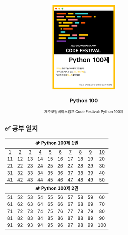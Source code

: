 <!-- PROJECT LOGO -->
<br />
<div align="center">
  <a href="https://www.notion.so/Python-100-6ee1860ce29a41bc8eb6b9cfa7d7f06c">
    <img src="logo.png" alt="Logo" width="200">
  </a>
  <h3>Python 100</h3>
  <small>제주코딩베이스캠프 Code Festival: Python 100제</small>
</div>

## ✅ 공부 일지

<table style="text-align:center;">
    <thead>
        <tr>
            <th width="100%" colspan="10">🏕 Python 100제 1권</th>
        </tr>
    </thead>
    <tbody>
        <tr align="center">
            <td><a href="./code/1.py">1</a></td>
            <td><a href="./code/2.py">2</a></td>
            <td><a href="./code/3.py">3</a></td>
            <td><a href="./code/4.py">4</a></td>
            <td><a href="./code/5.py">5</a></td>
            <td><a href="./code/6.py">6</a></td>
            <td><a href="./code/7.py">7</a></td>
            <td><a href="./code/8.py">8</a></td>
            <td><a href="./code/9.py">9</a></td>
            <td><a href="./code/10.py">10</a></td>
        </tr>
        <tr align="center">
            <td><a href="./code/11.py">11</a></td>
            <td><a href="./code/12.py">12</a></td>
            <td><a href="./code/13.py">13</a></td>
            <td><a href="./code/14.py">14</a></td>
            <td><a href="./code/15.py">15</a></td>
            <td><a href="./code/16.py">16</a></td>
            <td><a href="./code/17.py">17</a></td>
            <td><a href="./code/18.py">18</a></td>
            <td><a href="./code/19.py">19</a></td>
            <td><a href="./code/20.py">20</a></td>
        </tr>
        <tr align="center">
            <td><a href="./code/21.py">21</a></td>
            <td><a href="./code/22.py">22</a></td>
            <td><a href="./code/23.py">23</a></td>
            <td><a href="./code/24.py">24</a></td>
            <td><a href="./code/25.py">25</a></td>
            <td><a href="./code/26.py">26</a></td>
            <td><a href="./code/27.py">27</a></td>
            <td><a href="./code/28.py">28</a></td>
            <td><a href="./code/29.py">29</a></td>
            <td><a href="./code/30.py">30</a></td>
        </tr>
        <tr align="center">
            <td><a href="./code/31.py">31</a></td>
            <td><a href="./code/32.py">32</a></td>
            <td><a href="./code/33.py">33</a></td>
            <td><a href="./code/34.py">34</a></td>
            <td><a href="./code/35.py">35</a></td>
            <td><a href="./code/36.py">36</a></td>
            <td><a href="./code/37.py">37</a></td>
            <td><a href="./code/38.py">38</a></td>
            <td><a href="./code/39.py">39</a></td>
            <td><a href="./code/40.py">40</a></td>
        </tr>
        <tr align="center">
            <td><a href="./code/41.py">41</a></td>
            <td><a href="./code/42.py">42</a></td>
            <td><a href="./code/43.py">43</a></td>
            <td><a href="./code/44.py">44</a></td>
            <td><a href="./code/45.py">45</a></td>
            <td><a href="./code/46.py">46</a></td>
            <td><a href="./code/47.py">47</a></td>
            <td><a href="./code/48.py">48</a></td>
            <td><a href="./code/49.py">49</a></td>
            <td><a href="./code/50.py">50</a></td>
        </tr>
    </tbody>
    <thead>
        <tr>
            <th width="100%" colspan="10">🏕 Python 100제 2권</th>
        </tr>
    </thead>
    <tbody>
        <tr align="center">
            <td><a>51</a></td>
            <td><a>52</a></td>
            <td><a>53</a></td>
            <td><a>54</a></td>
            <td><a>55</a></td>
            <td><a>56</a></td>
            <td><a>57</a></td>
            <td><a>58</a></td>
            <td><a>59</a></td>
            <td><a>60</a></td>
        </tr>
        <tr align="center">
            <td><a>61</a></td>
            <td><a>62</a></td>
            <td><a>63</a></td>
            <td><a>64</a></td>
            <td><a>65</a></td>
            <td><a>66</a></td>
            <td><a>67</a></td>
            <td><a>68</a></td>
            <td><a>69</a></td>
            <td><a>70</a></td>
        </tr>
        <tr align="center">
            <td><a>71</a></td>
            <td><a>72</a></td>
            <td><a>73</a></td>
            <td><a>74</a></td>
            <td><a>75</a></td>
            <td><a>76</a></td>
            <td><a>77</a></td>
            <td><a>78</a></td>
            <td><a>79</a></td>
            <td><a>80</a></td>
        </tr>
        <tr align="center">
            <td><a>81</a></td>
            <td><a>82</a></td>
            <td><a>83</a></td>
            <td><a>84</a></td>
            <td><a>85</a></td>
            <td><a>86</a></td>
            <td><a>87</a></td>
            <td><a>88</a></td>
            <td><a>89</a></td>
            <td><a>90</a></td>
        </tr>
        <tr align="center">
            <td><a>91</a></td>
            <td><a>92</a></td>
            <td><a>93</a></td>
            <td><a>94</a></td>
            <td><a>95</a></td>
            <td><a>96</a></td>
            <td><a>97</a></td>
            <td><a>98</a></td>
            <td><a>99</a></td>
            <td><a>100</a></td>
        </tr>
    </tbody>
</table>
